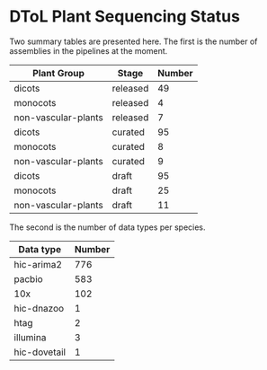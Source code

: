 # DToL Plant Sequencing Status

Two summary tables are presented here. The first is the number of assemblies in the pipelines at the moment.

| Plant Group | Stage | Number |
| --- | --- | --- |
| dicots | released | 49 |
| monocots | released | 4 |
| non-vascular-plants | released | 7 |
| dicots | curated | 95 |
| monocots | curated | 8 |
| non-vascular-plants | curated | 9 |
| dicots | draft | 95 |
| monocots | draft | 25 |
| non-vascular-plants | draft | 11 |

The second is the number of data types per species.

| Data type | Number |
| --- | --- |
| hic-arima2 | 776 |
| pacbio | 583 |
| 10x | 102 |
| hic-dnazoo | 1 |
| htag | 2 |
| illumina | 3 |
| hic-dovetail | 1 |
